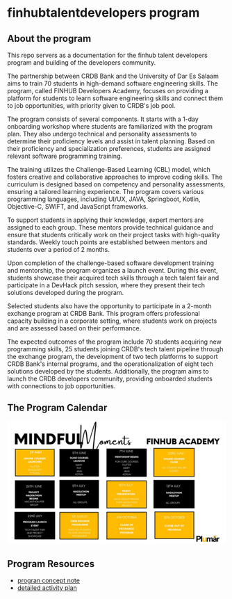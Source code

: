 # finhubtalentdevelopers program

## About the program 

This repo servers as a documentation for the finhub talent developers program and building of the developers community.

The partnership between CRDB Bank and the University of Dar Es Salaam aims to train 70 students in high-demand software engineering skills. The program, called FINHUB Developers Academy, focuses on providing a platform for students to learn software engineering skills and connect them to job opportunities, with priority given to CRDB's job pool.

The program consists of several components. It starts with a 1-day onboarding workshop where students are familiarized with the program plan. They also undergo technical and personality assessments to determine their proficiency levels and assist in talent planning. Based on their proficiency and specialization preferences, students are assigned relevant software programming training.

The training utilizes the Challenge-Based Learning (CBL) model, which fosters creative and collaborative approaches to improve coding skills. The curriculum is designed based on competency and personality assessments, ensuring a tailored learning experience. The program covers various programming languages, including UI/UX, JAVA, Springboot, Kotlin, Objective-C, SWIFT, and JavaScript frameworks.

To support students in applying their knowledge, expert mentors are assigned to each group. These mentors provide technical guidance and ensure that students critically work on their project tasks with high-quality standards. Weekly touch points are established between mentors and students over a period of 2 months.

Upon completion of the challenge-based software development training and mentorship, the program organizes a launch event. During this event, students showcase their acquired tech skills through a tech talent fair and participate in a DevHack pitch session, where they present their tech solutions developed during the program.

Selected students also have the opportunity to participate in a 2-month exchange program at CRDB Bank. This program offers professional capacity building in a corporate setting, where students work on projects and are assessed based on their performance.

The expected outcomes of the program include 70 students acquiring new programming skills, 25 students joining CRDB's tech talent pipeline through the exchange program, the development of two tech platforms to support CRDB Bank's internal programs, and the operationalization of eight tech solutions developed by the students. Additionally, the program aims to launch the CRDB developers community, providing onboarded students with connections to job opportunities.

## The Program Calendar

![program calendar](assets/images/program_calendar.jpeg)

## Program Resources

- [progran concept note](assets/pdfs/FINHUB%20Developer%20Academy%20.pdf)
- [detailed activity plan](https://docs.google.com/spreadsheets/d/1YXQM53lbHBfDf87g1IEKSJLtsy9V1i6i/edit#gid=256693332)